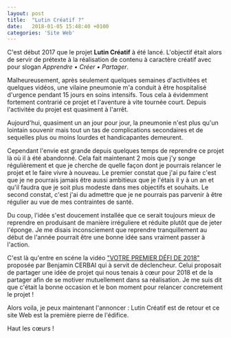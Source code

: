 ```yaml
---
layout: post
title:  "Lutin Créatif ?"
date:   2018-01-05 15:48:40 +0100
categories: 'Site Web'
---
```

C'est début 2017 que le projet __Lutin Créatif__ à été lancé.
L'objectif était alors de servir de prétexte à la réalisation de contenu à
caractère créatif avec pour slogan *Apprendre • Créer • Partager*.

Malheureusement, après seulement quelques semaines d'activitées et quelques vidéos, une vilaine pneumonie m'a conduit à être hospitalisé d'urgence pendant 15 jours en soins intensifs. Tous cela à évidemment fortement contrarié ce projet et l'aventure à vite tournée court. Depuis l'activitée du projet est quasiment à l'arrêt.

Aujourd'hui, quasiment un an jour pour jour, la pneumonie n'est plus qu'un lointain souvenir mais tout un tas de complications secondaires et de sequelles plus ou moins lourdes et handicapantes demeurent.

Cependant l'envie est grande depuis quelques temps de reprendre ce projet là où il à été abandonné. Cela fait maintenant 2 mois que j'y songe régulièrement et que je cherche de quelle façon dont je pourrais relancer le projet et le faire vivre à nouveau. Le premier constat que j'ai pu faire c'est que je ne pourrais jamais être aussi ambitieux que je l'étais il y à un an et qu'il faudra que je soit plus modeste dans mes objectifs et souhaits. Le second constat, c'est j'ai du admettre que je ne pourrais pas parvenir à être régulier au vue de mes contraintes de santé.

Du coup, l'idée s'est doucement installée que ce serait toujours mieux de reprendre en produisant de manière irréguliere et réduite plutôt que de jeter l'éponge. Je me disais inconsciement que reprendre tranquillement au début de l'année pourrait être une bonne idée sans vraiment passer à l'action.

C'est là qu'entre en scéne la vidéo ["VOTRE PREMIER DÉFI DE 2018"](https://www.youtube.com/watch?v=IhRwvsVNt_M) proposée par Benjamin CERBAI qui à servit de déclencheur. Celui proposait de partager une idée de projet qui nous tenais à cœur pour 2018 et de la partager afin de se motiver mutuellement dans sa réalisation. Je me suis dit que c'était la bonne occasion et le bon moment pour relancer concretement le projet !

Alors voila, je peux maintenant l'annoncer : Lutin Créatif est de retour et ce site Web est la première pierre de l'édifice.

Haut les cœurs !
